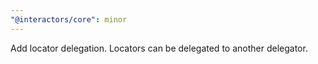 ```yaml
---
"@interactors/core": minor
---
```


Add locator delegation. Locators can be delegated to another delegator.

